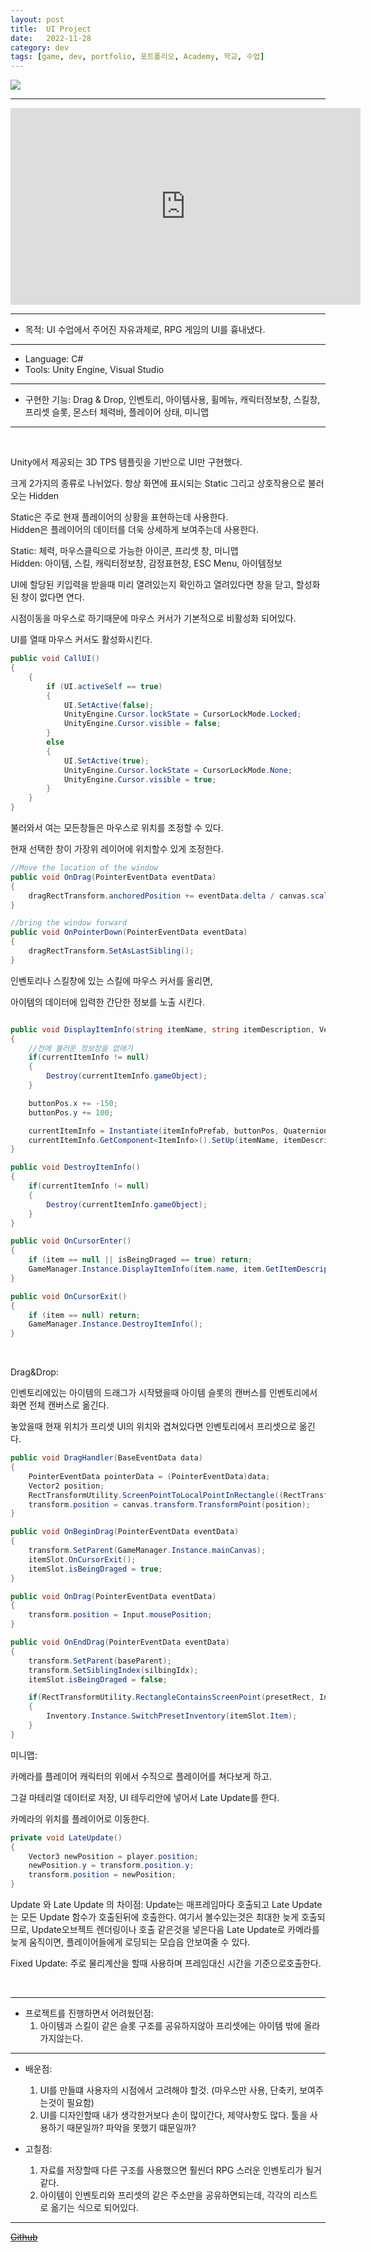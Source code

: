 ```yaml
---
layout: post
title:  UI Project
date:   2022-11-28
category: dev
tags: [game, dev, portfolio, 포트폴리오, Academy, 학교, 수업]
---
```


<img class="img" src ="../../assets/img/dev/UIProjectThumbnail.png">

---


<iframe class="video" width="560" height="315" src="https://www.youtube.com/embed/xb8ScruyEbQ?si=qqwNEjHY7DUBPhQy" title="YouTube video player" frameborder="0" allow="accelerometer; autoplay; clipboard-write; encrypted-media; gyroscope; picture-in-picture; web-share" allowfullscreen></iframe>
 
---

- 목적: UI 수업에서 주어진 자유과제로, RPG 게임의 UI를 흉내냈다.

---

- Language: C#
- Tools: Unity Engine, Visual Studio

---

 - 구현한 기능: Drag & Drop, 인벤토리, 아이템사용, 휠메뉴, 캐릭터정보창, 스킬창, 프리셋 슬롯, 몬스터 체력바, 플레이어 상태, 미니맵
 
---

<br>

Unity에서 제공되는 3D TPS 템플릿을 기반으로 UI만 구현했다.

크게 2가지의 종류로 나뉘었다.
항상 화면에 표시되는 Static
그리고 상호작용으로 불러오는 Hidden

Static은 주로 현재 플레이어의 상황을 표현하는데 사용한다.
<br>
Hidden은 플레이어의 데이터를 더욱 상세하게 보여주는데 사용한다.


<img src = "" alt = "">

<br>
Static: 체력, 마우스클릭으로 가능한 아이콘, 프리셋 창, 미니맵
<br>
Hidden: 아이템, 스킬, 캐릭터정보창, 감정표현창, ESC Menu, 아이템정보


UI에 할당된 키입력을 받을때 미리 열려있는지 확인하고 열려있다면 창을 닫고, 할성화된 창이 없다면 연다.


시점이동을 마우스로 하기때문에 마우스 커서가 기본적으로 비활성화 되어있다.

UI를 열때 마우스 커서도 활성화시킨다.

```cs
public void CallUI()
{
    {
        if (UI.activeSelf == true)
        {
            UI.SetActive(false);
            UnityEngine.Cursor.lockState = CursorLockMode.Locked;
            UnityEngine.Cursor.visible = false;
        }
        else
        {
            UI.SetActive(true);
            UnityEngine.Cursor.lockState = CursorLockMode.None;
            UnityEngine.Cursor.visible = true;
        }
    }
}
```

불러와서 여는 모든창들은 마우스로 위치를 조정할 수 있다.

현재 선택한 창이 가장위 레이어에 위치할수 있게 조정한다.

```cs
//Move the location of the window
public void OnDrag(PointerEventData eventData)
{
    dragRectTransform.anchoredPosition += eventData.delta / canvas.scaleFactor;
}

//bring the window forward
public void OnPointerDown(PointerEventData eventData)
{
    dragRectTransform.SetAsLastSibling();
}
```

인벤토리나 스킬창에 있는 스킬에 마우스 커서를 올리면,

아이템의 데이터에 입력한 간단한 정보를 노출 시킨다.

```cs

public void DisplayItemInfo(string itemName, string itemDescription, Vector2 buttonPos)
{
    //전에 불러운 정보창을 없애기
    if(currentItemInfo != null)
    {
        Destroy(currentItemInfo.gameObject);
    }

    buttonPos.x += -150;
    buttonPos.y += 100;

    currentItemInfo = Instantiate(itemInfoPrefab, buttonPos, Quaternion.identity, canvas);
    currentItemInfo.GetComponent<ItemInfo>().SetUp(itemName, itemDescription);
}

public void DestroyItemInfo()
{
    if(currentItemInfo != null)
    {
        Destroy(currentItemInfo.gameObject);
    }
}

public void OnCursorEnter()
{
    if (item == null || isBeingDraged == true) return;
    GameManager.Instance.DisplayItemInfo(item.name, item.GetItemDescription(), transform.position);
}

public void OnCursorExit()
{
    if (item == null) return;
    GameManager.Instance.DestroyItemInfo();
}

```

<br>

Drag&Drop:

인벤토리에있는 아이템의 드래그가 시작됐을때 아이템 슬롯의 캔버스를 인벤토리에서 화면 전체 캔버스로 옮긴다.

놓았을때 현재 위치가 프리셋 UI의 위치와 겹쳐있다면 인벤토리에서 프리셋으로 옮긴다.


```cs
public void DragHandler(BaseEventData data)
{
    PointerEventData pointerData = (PointerEventData)data;
    Vector2 position;
    RectTransformUtility.ScreenPointToLocalPointInRectangle((RectTransform)canvas.transform, pointerData.position, canvas.worldCamera, out position);
    transform.position = canvas.transform.TransformPoint(position);
}

public void OnBeginDrag(PointerEventData eventData)
{
    transform.SetParent(GameManager.Instance.mainCanvas);
    itemSlot.OnCursorExit();
    itemSlot.isBeingDraged = true;
}

public void OnDrag(PointerEventData eventData)
{
    transform.position = Input.mousePosition;
}

public void OnEndDrag(PointerEventData eventData)
{
    transform.SetParent(baseParent);
    transform.SetSiblingIndex(silbingIdx);
    itemSlot.isBeingDraged = false;

    if(RectTransformUtility.RectangleContainsScreenPoint(presetRect, Input.mousePosition))
    {
        Inventory.Instance.SwitchPresetInventory(itemSlot.Item);
    }
}

```

미니맵:

카메라를 플레이어 캐릭터의 위에서 수직으로 플레이어를 쳐다보게 하고.

그걸 마테리얼 데이터로 저장, UI 테두리안에 넣어서 Late Update를 한다.

카메라의 위치를 플레이어로 이동한다.

```cs
private void LateUpdate()
{
    Vector3 newPosition = player.position;
    newPosition.y = transform.position.y;
    transform.position = newPosition;
}
```

Update 와 Late Update 의 차이점:
Update는 매프레임마다 호출되고 Late Update는 모든 Update 함수가 호출된뒤에 호출한다.
여기서 볼수있는것은 최대한 늦게 호출되므로, Update오브젝트 렌더링이나 호출 같은것을 넣은다음 Late Update로 카메라를 늦게 움직이면,
플레이어들에게 로딩되는 모습읍 안보여줄 수 있다.

Fixed Update:
주로 물리계산을 할때 사용하며 프레임대신 시간을 기준으로호출한다.


<br>

--- 
 - 프로젝트를 진행하면서 어려웠던점:
    1. 아이템과 스킬이 같은 슬롯 구조를 공유하지않아 프리셋에는 아이템 밖에 올라가지않는다.

---

- 배운점:
    1. UI를 만들떄 사용자의 시점에서 고려해야 할것. (마우스만 사용, 단축키, 보여주는것이 필요함)
    2. UI를 디자인할때 내가 생각한거보다 손이 많이간다, 제약사항도 많다. 툴을 사용하기 때문일까? 파악을 못했기 떄문일까?


- 고칠점:
    1. 자료를 저장할때 다른 구조를 사용했으면 훨씬더 RPG 스러운 인벤토리가 될거같다.
    2. 아이템이 인벤토리와 프리셋의 같은 주소만을 공유하면되는데, 각각의 리스트로 옮기는 식으로 되어있다.

---


~~[Github](https://github.com/UMBC-CMSC437-FA2022/project-mmodemo)~~
